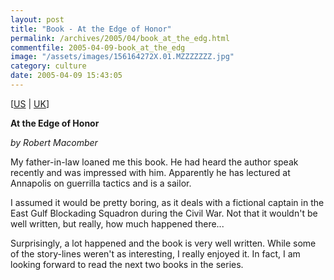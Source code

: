 ```yaml
---
layout: post
title: "Book - At the Edge of Honor"
permalink: /archives/2005/04/book_at_the_edg.html
commentfile: 2005-04-09-book_at_the_edg
image: "/assets/images/156164272X.01.MZZZZZZZ.jpg"
category: culture
date: 2005-04-09 15:43:05
---
```


\[<a href="https://www.amazon.com/At-Edge-Honor-Robert-Macomber/dp/1561642525" target="\_blank">US</a> | <a href="https://www.amazon.co.uk/At-Edge-Honor-Robert-Macomber/dp/1561642525/r" target="_blank">UK</a>\]

**At the Edge of Honor**

_by Robert Macomber_

My father-in-law loaned me this book. He had heard the author speak recently and was impressed with him. Apparently he has lectured at Annapolis on guerrilla tactics and is a sailor.

I assumed it would be pretty boring, as it deals with a fictional captain in the East Gulf Blockading Squadron during the Civil War. Not that it wouldn't be well written, but really, how much happened there...

Surprisingly, a lot happened and the book is very well written. While some of the story-lines weren't as interesting, I really enjoyed it. In fact, I am looking forward to read the next two books in the series.
